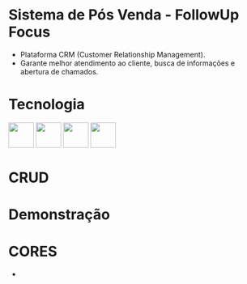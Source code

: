 # Sistema de Pós Venda - FollowUp Focus
 - Plataforma CRM (Customer Relationship Management).
 - Garante melhor atendimento ao cliente, busca de informações e abertura de chamados.

# Tecnologia
<div class="inline">
  <img width="50" src="https://cdn.jsdelivr.net/gh/devicons/devicon@latest/icons/reactbootstrap/reactbootstrap-original.svg" />
  <img width="50" src="https://cdn.jsdelivr.net/gh/devicons/devicon@latest/icons/html5/html5-plain-wordmark.svg" />
  <img width="50" src="https://cdn.jsdelivr.net/gh/devicons/devicon@latest/icons/css3/css3-plain-wordmark.svg" />
  <img width="50" src="https://cdn.jsdelivr.net/gh/devicons/devicon@latest/icons/mysql/mysql-original-wordmark.svg" />
</div>

# CRUD

# Demonstração

# CORES 
 - 

